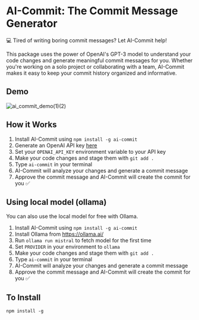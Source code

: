 # **AI-Commit: The Commit Message Generator**

💻 Tired of writing boring commit messages? Let AI-Commit help!

This package uses the power of OpenAI's GPT-3 model to understand your code changes and generate meaningful commit messages for you. Whether you're working on a solo project or collaborating with a team, AI-Commit makes it easy to keep your commit history organized and informative.

## Demo

![ai_commit_demo(1)(2)](https://github.com/JinoArch/ai-commit/assets/39610834/3002dfa2-737a-44b9-91c9-b43907f11144)

## How it Works

1. Install AI-Commit using `npm install -g ai-commit`
2. Generate an OpenAI API key [here](https://platform.openai.com/account/api-keys)
3. Set your `OPENAI_API_KEY` environment variable to your API key
4. Make your code changes and stage them with `git add .`
5. Type `ai-commit` in your terminal
6. AI-Commit will analyze your changes and generate a commit message
7. Approve the commit message and AI-Commit will create the commit for you ✅

## Using local model (ollama)

You can also use the local model for free with Ollama.

1. Install AI-Commit using `npm install -g ai-commit`
2. Install Ollama from https://ollama.ai/
3. Run `ollama run mistral` to fetch model for the first time
4. Set `PROVIDER` in your environment to `ollama`
5. Make your code changes and stage them with `git add .`
6. Type `ai-commit` in your terminal
7. AI-Commit will analyze your changes and generate a commit message
8. Approve the commit message and AI-Commit will create the commit for you ✅

## To Install

`npm install -g`
